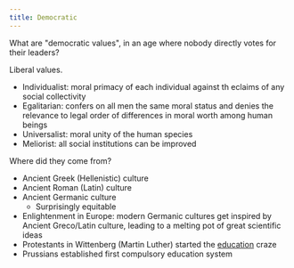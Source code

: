 ```yaml
---
title: Democratic
---
```

What are "democratic values", in an age where nobody directly votes for their leaders?

Liberal values.
- Individualist: moral primacy of each individual against th eclaims of any social collectivity
- Egalitarian: confers on all men the same moral status and denies the relevance to legal order of differences in moral worth among human beings
- Universalist: moral unity of the human species
- Meliorist: all social institutions can be improved

Where did they come from?
- Ancient Greek (Hellenistic) culture
- Ancient Roman (Latin) culture
- Ancient Germanic culture
	- Surprisingly equitable
- Enlightenment in Europe: modern Germanic cultures get inspired by Ancient Greco/Latin culture, leading to a melting pot of great scientific ideas
- Protestants in Wittenberg (Martin Luther) started the [education](/educated) craze
- Prussians established first compulsory education system
